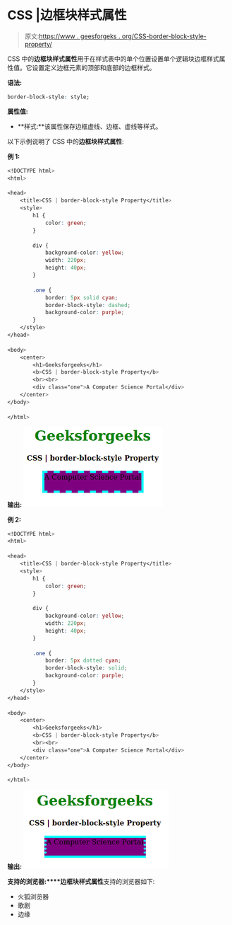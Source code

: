 # CSS |边框块样式属性

> 原文:[https://www . geesforgeks . org/CSS-border-block-style-property/](https://www.geeksforgeeks.org/css-border-block-style-property/)

CSS 中的**边框块样式属性**用于在样式表中的单个位置设置单个逻辑块边框样式属性值。它设置定义边框元素的顶部和底部的边框样式。

**语法:**

```css
border-block-style: style;
```

**属性值:**

*   **样式:**该属性保存边框虚线、边框、虚线等样式。

以下示例说明了 CSS 中的**边框块样式属性**:

**例 1:**

```css
<!DOCTYPE html>
<html>

<head>
    <title>CSS | border-block-style Property</title>
    <style>
        h1 {
            color: green;
        }

        div {
            background-color: yellow;
            width: 220px;
            height: 40px;
        }

        .one {
            border: 5px solid cyan;
            border-block-style: dashed;
            background-color: purple;
        }
    </style>
</head>

<body>
    <center>
        <h1>Geeksforgeeks</h1>
        <b>CSS | border-block-style Property</b>
        <br><br>
        <div class="one">A Computer Science Portal</div>
    </center>
</body>

</html>                    
```

**输出:**
![](img/e114e71cb19d73968d8b07e5763b6f97.png)

**例 2:**

```css
<!DOCTYPE html>
<html>

<head>
    <title>CSS | border-block-style Property</title>
    <style>
        h1 {
            color: green;
        }

        div {
            background-color: yellow;
            width: 220px;
            height: 40px;
        }

        .one {
            border: 5px dotted cyan;
            border-block-style: solid;
            background-color: purple;
        }
    </style>
</head>

<body>
    <center>
        <h1>Geeksforgeeks</h1>
        <b>CSS | border-block-style Property</b>
        <br><br>
        <div class="one">A Computer Science Portal</div>
    </center>
</body>

</html>                    
```

**输出:**
![](img/7f556bd16fc0b59bf13a17c2c9c2f47b.png)

**支持的浏览器:****边框块样式属性**支持的浏览器如下:

*   火狐浏览器
*   歌剧
*   边缘